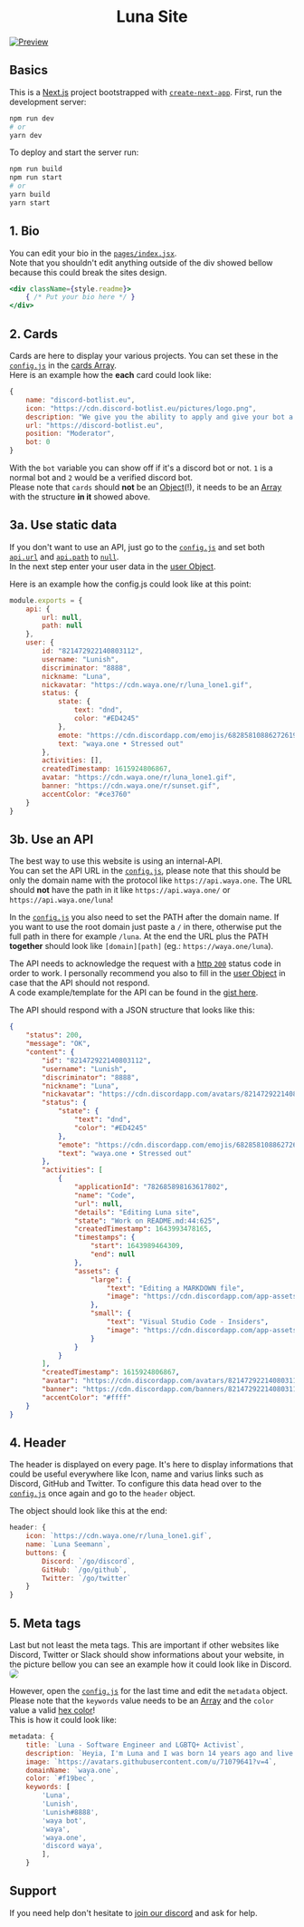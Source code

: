 <h1 align="center">Luna Site</h1>

[![Preview](https://cdn.waya.one/r/1644002382.png)](https://cdn.waya.one/r/1644002382.png)
<br />

## Basics
This is a [Next.js](https://nextjs.org/) project bootstrapped with [`create-next-app`](https://github.com/vercel/next.js/tree/canary/packages/create-next-app).
First, run the development server:

```bash
npm run dev
# or
yarn dev
```

To deploy and start the server run:

```bash
npm run build
npm run start
# or
yarn build
yarn start
```

## 1. Bio
You can edit your bio in the [`pages/index.jsx`](https://github.com/Luna-devv/luna-site/blob/main/config.js#L44). <br />
Note that you shouldn't edit anything outside of the div showed bellow because this could break the sites design.
```jsx
<div className={style.readme}>
    { /* Put your bio here */ }
</div>
```

## 2. Cards
Cards are here to display your various projects. You can set these in the [`config.js`](https://github.com/Luna-devv/luna-site/blob/main/config.js) in the [cards Array](https://github.com/Luna-devv/luna-site/blob/main/config.js#L26). <br />
Here is an example how the **each** card could look like:
```js
{
    name: "discord-botlist.eu",
    icon: "https://cdn.discord-botlist.eu/pictures/logo.png",
    description: "We give you the ability to apply and give your bot a page on our site.",
    url: "https://discord-botlist.eu",
    position: "Moderator",
    bot: 0
}
```
With the `bot` variable you can show off if it's a discord bot or not. `1` is a normal bot and `2` would be a verified discord bot. <br />
Please note that `cards` should **not** be an [Object](https://www.w3schools.com/js/js_objects.asp)(!), it needs to be an [Array](https://www.w3schools.com/js/js_arrays.asp) with the structure __in it__ showed above.


## 3a. Use static data
If you don't want to use an API, just go to the [`config.js`](https://github.com/Luna-devv/luna-site/blob/main/config.js) and set both [`api.url`]((https://github.com/Luna-devv/luna-site/blob/main/config.js#L3)) and [`api.path`]((https://github.com/Luna-devv/luna-site/blob/main/config.js#L4)) to [`null`](https://developer.mozilla.org/en-US/docs/Web/JavaScript/Reference/Global_Objects/null). <br />
 In the next step enter your user data in the [user Object](https://github.com/Luna-devv/luna-site/blob/main/config.js#L6). <br />

Here is an example how the config.js could look like at this point:
```js
module.exports = {
    api: {
        url: null,
        path: null
    },
    user: {
        id: "821472922140803112",
        username: "Lunish",
        discriminator: "8888",
        nickname: "Luna",
        nickavatar: "https://cdn.waya.one/r/luna_lone1.gif",
        status: {
            state: {
                text: "dnd",
                color: "#ED4245"
            },
            emote: "https://cdn.discordapp.com/emojis/682858108862726191.gif?size=2048",
            text: "waya.one • Stressed out"
        },
        activities: [],
        createdTimestamp: 1615924806867,
        avatar: "https://cdn.waya.one/r/luna_lone1.gif",
        banner: "https://cdn.waya.one/r/sunset.gif",
        accentColor: "#ce3760"
    }
}

```

## 3b. Use an API
The best way to use this website is using an internal-API. <br />
You can set the API URL in the [`config.js`](https://github.com/Luna-devv/luna-site/blob/main/config.js#L3), please note that this should be only the domain name with the protocol like `https://api.waya.one`. The URL should __**not**__ have the path in it like `https://api.waya.one/` or `https://api.waya.one/luna`! <br />

In the [`config.js`](https://github.com/Luna-devv/luna-site/blob/main/config.js#L4) you also need to set the PATH after the domain name. If you want to use the root domain just paste a `/` in there, otherwise put the full path in there for example `/luna`. At the end the URL plus the PATH __together__ should look like `[domain][path]` (eg.: `https://waya.one/luna`). <br />

The API needs to acknowledge the request with a [http `200`](https://developer.mozilla.org/en-US/docs/Web/HTTP/Status/200) status code in order to work. I personally recommend you also to fill in the [user Object](https://github.com/Luna-devv/luna-site/blob/main/README.md#3a-use-static-data) in case that the API should not respond. <br />
A code example/template for the API can be found in the [gist here](https://gist.github.com/Luna-devv/5793ced1319f4fc3a6c713bfb89f9854). <br />

The API should respond with a JSON structure that looks like this: 
```json
{
    "status": 200,
    "message": "OK",
    "content": {
        "id": "821472922140803112",
        "username": "Lunish",
        "discriminator": "8888",
        "nickname": "Luna",
        "nickavatar": "https://cdn.discordapp.com/avatars/821472922140803112/a_5225c26456cd6d1d03b5f6af645d2488.gif?size=2048",
        "status": {
            "state": {
                "text": "dnd",
                "color": "#ED4245"
            },
            "emote": "https://cdn.discordapp.com/emojis/682858108862726191.gif?size=2048",
            "text": "waya.one • Stressed out"
        },
        "activities": [
            {
                "applicationId": "782685898163617802",
                "name": "Code",
                "url": null,
                "details": "Editing Luna site",
                "state": "Work on README.md:44:625",
                "createdTimestamp": 1643993478165,
                "timestamps": {
                    "start": 1643989464309,
                    "end": null
                },
                "assets": {
                    "large": {
                        "text": "Editing a MARKDOWN file",
                        "image": "https://cdn.discordapp.com/app-assets/782685898163617802/810647037598760991.png"
                    },
                    "small": {
                        "text": "Visual Studio Code - Insiders",
                        "image": "https://cdn.discordapp.com/app-assets/782685898163617802/810652286233083974.png"
                    }
                }
            }
        ],
        "createdTimestamp": 1615924806867,
        "avatar": "https://cdn.discordapp.com/avatars/821472922140803112/a_5225c26456cd6d1d03b5f6af645d2488.gif?size=2048",
        "banner": "https://cdn.discordapp.com/banners/821472922140803112/a_bb8eb557242c1923d82d86cef14bcc4a.gif?size=600",
        "accentColor": "#ffff"
    }
}
```

## 4. Header
The header is displayed on every page. It's here to display informations that could be useful everywhere like Icon, name and varius links such as Discord, GitHub and Twitter. To configure this data head over to the [`config.js`](https://github.com/Luna-devv/luna-site/blob/main/config.js#L57) once again and go to the `header` object. <br />

The object should look like this at the end:
```js
header: {
    icon: `https://cdn.waya.one/r/luna_lone1.gif`,
    name: `Luna Seemann`,
    buttons: {
        Discord: `/go/discord`,
        GitHub: `/go/github`,
        Twitter: `/go/twitter`
    }
}
```

## 5. Meta tags
Last but not least the meta tags. This are important if other websites like Discord, Twitter or Slack should show informations about your website, in the picture bellow you can see an example how it could look like in Discord.
<img src='https://cdn.waya.one/r/1645794994.png' style='border-radius: 0.4rem; max-height: 8rem;' /> <br />

However, open the [`config.js`](https://github.com/Luna-devv/luna-site/blob/main/config.js#L66) for the last time and edit the `metadata` object.
Please note that the `keywords` value needs to be an [Array](https://www.w3schools.com/js/js_arrays.asp) and the `color` value a valid [hex color](https://htmlcolorcodes.com/color-picker/)! <br />
This is how it could look like:
```js
metadata: {
    title: `Luna - Software Engineer and LGBTQ+ Activist`,
    description: `Heyia, I'm Luna and I was born 14 years ago and live in Austria.`,
    image: `https://avatars.githubusercontent.com/u/71079641?v=4`,
    domainName: `waya.one`,
    color: `#f19bec`,
    keywords: [
        'Luna',
        'Lunish',
        'Lunish#8888',
        'waya bot',
        'waya',
        'waya.one',
        'discord waya',
        ],
    }
```

## Support
If you need help don't hesitate to [join our discord](https://waya.one/go/discord) and ask for help.
